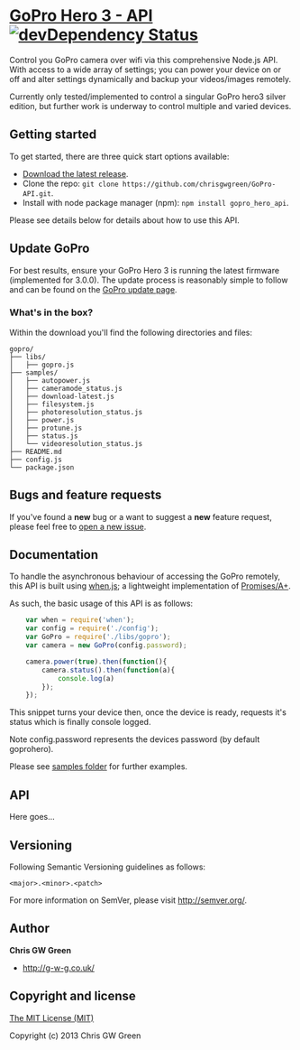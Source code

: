# [GoPro Hero 3 - API](http://g-w-g.co.uk) [![devDependency Status](https://david-dm.org/chrisgwgreen/GoPro-API.png)](https://david-dm.org/chrisgwgreen/GoPro-API)

Control you GoPro camera over wifi via this comprehensive Node.js API. With access to a wide array of settings; you can power your device on or off and alter settings dynamically and backup your videos/images remotely.

Currently only tested/implemented to control a singular GoPro hero3 silver edition, but further work is underway to control multiple and varied devices.

## Getting started

To get started, there are three quick start options available:

* [Download the latest release](https://github.com/chrisgwgreen/GoPro-API/archive/master.zip).
* Clone the repo: `git clone https://github.com/chrisgwgreen/GoPro-API.git`.
* Install with node package manager (npm): `npm install gopro_hero_api`.

Please see details below for details about how to use this API.

## Update GoPro

For best results, ensure your GoPro Hero 3 is running the latest firmware (implemented for 3.0.0). The update process is reasonably simple to follow and can be found on the [GoPro update page](http://gopro.com/support/product-updates-support).

### What's in the box?

Within the download you'll find the following directories and files:

```
gopro/
├── libs/
│   ├── gopro.js
├── samples/
│   ├── autopower.js
│   ├── cameramode_status.js
│   ├── download-latest.js
│   ├── filesystem.js
│   ├── photoresolution_status.js
│   ├── power.js
│   ├── protune.js
│   ├── status.js
│   └── videoresolution_status.js
├── README.md
├── config.js
└── package.json
```


## Bugs and feature requests

If you've found a **new** bug or a want to suggest a **new** feature request, please feel free to [open a new issue](https://github.com/chrisgwgreen/GoPro-API/issues).

## Documentation

To handle the asynchronous behaviour of accessing the GoPro remotely, this API is built using [when.js](https://github.com/cujojs/when); a lightweight implementation of [Promises/A+](http://promises-aplus.github.io/promises-spec/).

As such, the basic usage of this API is as follows:

```javascript
	var when = require('when');
	var config = require('./config');
	var GoPro = require('./libs/gopro');
	var camera = new GoPro(config.password);

	camera.power(true).then(function(){
		camera.status().then(function(a){
			console.log(a)
		});
	});
```

This snippet turns your device then, once the device is ready, requests it's status which is finally console logged.

Note config.password represents the devices password (by default goprohero).

Please see [samples folder](https://github.com/chrisgwgreen/GoPro-API/tree/master/samples) for further examples.

## API

Here goes...

## Versioning

Following Semantic Versioning guidelines as follows:

`<major>.<minor>.<patch>`

For more information on SemVer, please visit <http://semver.org/>.


## Author

**Chris GW Green**

+ <http://g-w-g.co.uk/>

## Copyright and license

[The MIT License (MIT)](LICENSE)

Copyright (c) 2013 Chris GW Green
